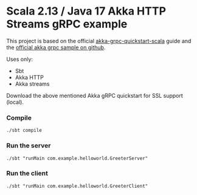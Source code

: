 # Scala 2.13 / Java 17 Akka HTTP Streams gRPC example

This project is based on the official [akka-grpc-quickstart-scala](https://developer.lightbend.com/guides/akka-grpc-quickstart-scala/) guide and the [official akka grpc sample on github](https://github.com/akka/akka-grpc-sample-kubernetes-scala).

Uses only:
- Sbt
- Akka HTTP
- Akka streams

Download the above mentioned Akka gRPC quickstart for SSL support (local).

### Compile
```
./sbt compile
```

### Run the server
```
./sbt "runMain com.example.helloworld.GreeterServer"
```

### Run the client
```
./sbt "runMain com.example.helloworld.GreeterClient"
```